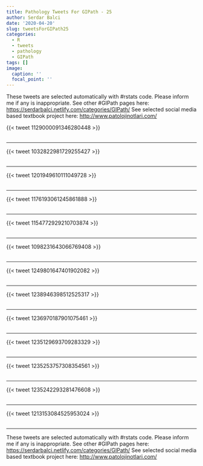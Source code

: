 ```yaml
---
title: Pathology Tweets For GIPath - 25
author: Serdar Balci
date: '2020-04-20'
slug: tweetsForGIPath25
categories:
  - R
  - tweets
  - pathology
  - GIPath
tags: []
image:
  caption: ''
  focal_point: ''
---
```



These tweets are selected automatically with #rstats code. Please inform me if any is inappropriate.
See other #GIPath pages here: https://serdarbalci.netlify.com/categories/GIPath/ 
See selected social media based textbook project here: http://www.patolojinotlari.com/

{{< tweet 1129000091346280448 >}}
<br>
<br>
<hr>
{{< tweet 1032822981729255427 >}}
<br>
<br>
<hr>
{{< tweet 1201949610111049728 >}}
<br>
<br>
<hr>
{{< tweet 1176193061245861888 >}}
<br>
<br>
<hr>
{{< tweet 1154772929210703874 >}}
<br>
<br>
<hr>
{{< tweet 1098231643066769408 >}}
<br>
<br>
<hr>
{{< tweet 1249801647401902082 >}}
<br>
<br>
<hr>
{{< tweet 1238946398512525317 >}}
<br>
<br>
<hr>
{{< tweet 1236970187901075461 >}}
<br>
<br>
<hr>
{{< tweet 1235129693709283329 >}}
<br>
<br>
<hr>
{{< tweet 1235253757308354561 >}}
<br>
<br>
<hr>
{{< tweet 1235242293281476608 >}}
<br>
<br>
<hr>
{{< tweet 1213153084525953024 >}}
<br>
<br>
<hr>


These tweets are selected automatically with #rstats code. Please inform me if any is inappropriate.
See other #GIPath pages here: https://serdarbalci.netlify.com/categories/GIPath/ 
See selected social media based textbook project here: http://www.patolojinotlari.com/
